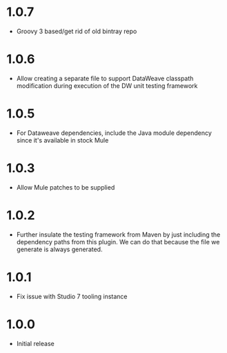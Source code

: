 # 1.0.7
* Groovy 3 based/get rid of old bintray repo

# 1.0.6
* Allow creating a separate file to support DataWeave classpath modification during execution of the DW unit testing framework

# 1.0.5
* For Dataweave dependencies, include the Java module dependency since it's available in stock Mule

# 1.0.3
* Allow Mule patches to be supplied

# 1.0.2
* Further insulate the testing framework from Maven by just including the dependency paths from this plugin. We can do that because the file we generate is always generated.

# 1.0.1
* Fix issue with Studio 7 tooling instance

# 1.0.0
* Initial release
